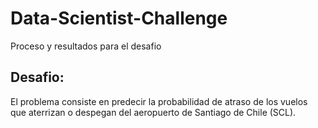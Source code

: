 # Data-Scientist-Challenge
Proceso y resultados para el desafio

## Desafio:
El problema consiste en predecir la probabilidad de atraso de los vuelos que aterrizan o despegan del aeropuerto de Santiago de Chile (SCL).
